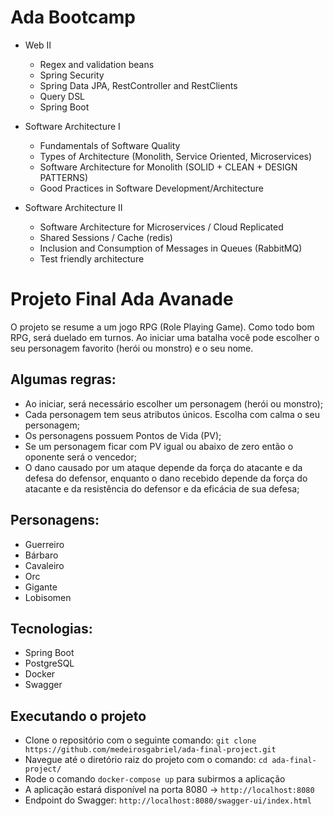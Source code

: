 # Ada Bootcamp

- Web II
     - Regex and validation beans
     - Spring Security
     - Spring Data JPA, RestController and RestClients
     - Query DSL
     - Spring Boot
- Software Architecture I
     - Fundamentals of Software Quality
     - Types of Architecture (Monolith, Service Oriented, Microservices)
     - Software Architecture for Monolith (SOLID + CLEAN + DESIGN PATTERNS)
     - Good Practices in Software Development/Architecture
    
- Software Architecture II
     - Software Architecture for Microservices / Cloud Replicated
     - Shared Sessions / Cache (redis)
     - Inclusion and Consumption of Messages in Queues (RabbitMQ)
     - Test friendly architecture
     
     
# Projeto Final Ada Avanade

O projeto se resume a um jogo RPG (Role Playing Game). Como todo bom RPG, será duelado em turnos. Ao iniciar uma batalha você pode escolher o seu personagem favorito (herói ou monstro) e o seu nome.

## Algumas regras:
- Ao iniciar, será necessário escolher um personagem (herói ou monstro);
- Cada personagem tem seus atributos únicos. Escolha com calma o seu personagem;
- Os personagens possuem Pontos de Vida (PV);
- Se um personagem ficar com PV igual ou abaixo de zero então o oponente será o vencedor;
- O dano causado por um ataque depende da força do atacante e da defesa do defensor, enquanto o dano
recebido depende da força do atacante e da resistência do defensor e da eficácia de sua defesa;

## Personagens:
- Guerreiro
- Bárbaro
- Cavaleiro
- Orc
- Gigante
- Lobisomen

## Tecnologias:
- Spring Boot
- PostgreSQL
- Docker
- Swagger

## Executando o projeto
- Clone o repositório com o seguinte comando: `git clone https://github.com/medeirosgabriel/ada-final-project.git`
- Navegue até o diretório raiz do projeto com o comando: `cd ada-final-project/`
- Rode o comando `docker-compose up` para subirmos a aplicação
- A aplicação estará disponível na porta 8080 -> `http://localhost:8080`
- Endpoint do Swagger: `http://localhost:8080/swagger-ui/index.html`
